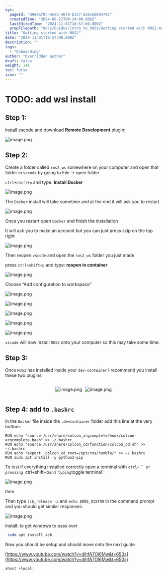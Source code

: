 ```yaml
---
sys:
  pageId: "89e0a78c-4e2b-4070-b327-d28cb0694742"
  createdTime: "2024-08-21T00:24:00.000Z"
  lastEditedTime: "2024-11-01T18:57:00.000Z"
  propFilepath: "docs/Guides/intro_to_ROS2/Getting started with ROS2.md"
title: "Getting started with ROS2"
date: "2024-11-01T18:57:00.000Z"
description: ""
tags:
  - "Onboarding"
author: "Overridden author"
draft: false
weight: 141
toc: false
icon: ""
---
```


# TODO: add wsl install

## Step 1:

[Install vscode](https://code.visualstudio.com/download) and download **Remote Development** plugin:

![image.png](https://prod-files-secure.s3.us-west-2.amazonaws.com/d518164a-d88e-44d1-a4ee-3adb3bd8bce0/efb52993-1881-4a40-b95e-6f020334f022/image.png?X-Amz-Algorithm=AWS4-HMAC-SHA256&X-Amz-Content-Sha256=UNSIGNED-PAYLOAD&X-Amz-Credential=ASIAZI2LB4667MIHHUUT%2F20250406%2Fus-west-2%2Fs3%2Faws4_request&X-Amz-Date=20250406T070726Z&X-Amz-Expires=3600&X-Amz-Security-Token=IQoJb3JpZ2luX2VjEMf%2F%2F%2F%2F%2F%2F%2F%2F%2F%2FwEaCXVzLXdlc3QtMiJIMEYCIQDaF%2BJeEbfkN1KUUADkXa5EgwiMnR%2ByDWfMBbyvArijHwIhAO6qd36XtSnX7C82yGU9ypkgXbwmyNe7HPRUOKBiuvywKv8DCEAQABoMNjM3NDIzMTgzODA1IgzsWt1r0t3uEdTknjwq3APaX8ZQ4jYbrrkOh%2Fg%2F4URIkgq%2F1Wl4AQc4Yh6uFKmU46tq0QPLOh3tiKx8oquEkbsvROOaFHKFXugnixqNw0Pckefjiw9OHQI71gYXaW5w4O5tX4WDKXcXjBTAD2iYpkbm5ccvwNx6NeYNzhS2745AVo9DC97%2FJSERe67woBqtgIHJv4QTtrb4MsQYbm0K2ImOQsPBPXDPCoqOSnIUyEqpbZHOBKSr%2B%2FExH2%2BUP0PMEvmvTaBRY5Oiw9TBuCFKnnDcTDeYcYQSuXMNA8ihiEmGBQvyEELM06nosn8xXv3tKAys832xEdX%2BUFSq7QmBHdG5YN%2BRW%2BNmhmM0z5UtVgw1XXb2dgNUtuIErbdbnxb%2FENivV73QkRgosItPnEhOqyvyAs5Y%2BFXNY6WOXGqUI%2Bkkz7Ir1qI5bg7yqJZXmD%2FoJIBFaIm%2BJoqTds0KysJaRnBbKc5sLUrgHPgLyWhCCGMVTTXBi%2B6GYT5UK2OMW2R3vpJoibt86PWgXGDo1yLRswTZprzeqvORluNnHJbtEATxFp7P5%2ByGUs%2FPW%2F06qq91ExzsQAdeXesQQzGx0%2FqObwyvxFgIo%2FuNDzHcNIkglFszQX3cdeawJpHXpX8BVKqJFPE0JfUlUe2bc%2Bve6zDov8i%2FBjqkARHRSralmCLWIK4%2FNKtz2xCuSCgMzJPW5X%2BUgyxcYdLNHdi7OJp7mi%2FIIPS%2BX8MQFJOB8yuc5oHAtuqcYmU3x64hgJEpSWXpcGo9iHsUtablEZagZ81Su8PHkASIjUhq%2BM3z2FzINGjx36RQZELeIZ3jpZ7c6aGZVvMqohy7tRTqjBgo%2Bpi38Ejdh7JwudF%2BLlGfWHqh9qcNnGAlrSzGxe3DiVz2&X-Amz-Signature=4c3cd4db5f59d845079a3ec625243bc9548cfd3068f8f7d06298a5df3af66d68&X-Amz-SignedHeaders=host&x-id=GetObject)

## Step 2:

Create a folder called `ros2_ws` somewhere on your computer and open that folder in `vscode` by going to File → open folder 

`ctrl+shift+p` and type: **Install Docker**

![image.png](https://prod-files-secure.s3.us-west-2.amazonaws.com/d518164a-d88e-44d1-a4ee-3adb3bd8bce0/2269dc0e-1cd5-47ff-bceb-c04ad9b2eab0/image.png?X-Amz-Algorithm=AWS4-HMAC-SHA256&X-Amz-Content-Sha256=UNSIGNED-PAYLOAD&X-Amz-Credential=ASIAZI2LB4667MIHHUUT%2F20250406%2Fus-west-2%2Fs3%2Faws4_request&X-Amz-Date=20250406T070726Z&X-Amz-Expires=3600&X-Amz-Security-Token=IQoJb3JpZ2luX2VjEMf%2F%2F%2F%2F%2F%2F%2F%2F%2F%2FwEaCXVzLXdlc3QtMiJIMEYCIQDaF%2BJeEbfkN1KUUADkXa5EgwiMnR%2ByDWfMBbyvArijHwIhAO6qd36XtSnX7C82yGU9ypkgXbwmyNe7HPRUOKBiuvywKv8DCEAQABoMNjM3NDIzMTgzODA1IgzsWt1r0t3uEdTknjwq3APaX8ZQ4jYbrrkOh%2Fg%2F4URIkgq%2F1Wl4AQc4Yh6uFKmU46tq0QPLOh3tiKx8oquEkbsvROOaFHKFXugnixqNw0Pckefjiw9OHQI71gYXaW5w4O5tX4WDKXcXjBTAD2iYpkbm5ccvwNx6NeYNzhS2745AVo9DC97%2FJSERe67woBqtgIHJv4QTtrb4MsQYbm0K2ImOQsPBPXDPCoqOSnIUyEqpbZHOBKSr%2B%2FExH2%2BUP0PMEvmvTaBRY5Oiw9TBuCFKnnDcTDeYcYQSuXMNA8ihiEmGBQvyEELM06nosn8xXv3tKAys832xEdX%2BUFSq7QmBHdG5YN%2BRW%2BNmhmM0z5UtVgw1XXb2dgNUtuIErbdbnxb%2FENivV73QkRgosItPnEhOqyvyAs5Y%2BFXNY6WOXGqUI%2Bkkz7Ir1qI5bg7yqJZXmD%2FoJIBFaIm%2BJoqTds0KysJaRnBbKc5sLUrgHPgLyWhCCGMVTTXBi%2B6GYT5UK2OMW2R3vpJoibt86PWgXGDo1yLRswTZprzeqvORluNnHJbtEATxFp7P5%2ByGUs%2FPW%2F06qq91ExzsQAdeXesQQzGx0%2FqObwyvxFgIo%2FuNDzHcNIkglFszQX3cdeawJpHXpX8BVKqJFPE0JfUlUe2bc%2Bve6zDov8i%2FBjqkARHRSralmCLWIK4%2FNKtz2xCuSCgMzJPW5X%2BUgyxcYdLNHdi7OJp7mi%2FIIPS%2BX8MQFJOB8yuc5oHAtuqcYmU3x64hgJEpSWXpcGo9iHsUtablEZagZ81Su8PHkASIjUhq%2BM3z2FzINGjx36RQZELeIZ3jpZ7c6aGZVvMqohy7tRTqjBgo%2Bpi38Ejdh7JwudF%2BLlGfWHqh9qcNnGAlrSzGxe3DiVz2&X-Amz-Signature=cac52a421d0ebf3ab8d011f688018912020e586136fca730dd3129213919bd65&X-Amz-SignedHeaders=host&x-id=GetObject)

The `Docker` install will take sometime and at the end it will ask you to restart

![image.png](https://prod-files-secure.s3.us-west-2.amazonaws.com/d518164a-d88e-44d1-a4ee-3adb3bd8bce0/ed233f78-be33-4b1f-b89c-9c346c0e961e/image.png?X-Amz-Algorithm=AWS4-HMAC-SHA256&X-Amz-Content-Sha256=UNSIGNED-PAYLOAD&X-Amz-Credential=ASIAZI2LB4667MIHHUUT%2F20250406%2Fus-west-2%2Fs3%2Faws4_request&X-Amz-Date=20250406T070726Z&X-Amz-Expires=3600&X-Amz-Security-Token=IQoJb3JpZ2luX2VjEMf%2F%2F%2F%2F%2F%2F%2F%2F%2F%2FwEaCXVzLXdlc3QtMiJIMEYCIQDaF%2BJeEbfkN1KUUADkXa5EgwiMnR%2ByDWfMBbyvArijHwIhAO6qd36XtSnX7C82yGU9ypkgXbwmyNe7HPRUOKBiuvywKv8DCEAQABoMNjM3NDIzMTgzODA1IgzsWt1r0t3uEdTknjwq3APaX8ZQ4jYbrrkOh%2Fg%2F4URIkgq%2F1Wl4AQc4Yh6uFKmU46tq0QPLOh3tiKx8oquEkbsvROOaFHKFXugnixqNw0Pckefjiw9OHQI71gYXaW5w4O5tX4WDKXcXjBTAD2iYpkbm5ccvwNx6NeYNzhS2745AVo9DC97%2FJSERe67woBqtgIHJv4QTtrb4MsQYbm0K2ImOQsPBPXDPCoqOSnIUyEqpbZHOBKSr%2B%2FExH2%2BUP0PMEvmvTaBRY5Oiw9TBuCFKnnDcTDeYcYQSuXMNA8ihiEmGBQvyEELM06nosn8xXv3tKAys832xEdX%2BUFSq7QmBHdG5YN%2BRW%2BNmhmM0z5UtVgw1XXb2dgNUtuIErbdbnxb%2FENivV73QkRgosItPnEhOqyvyAs5Y%2BFXNY6WOXGqUI%2Bkkz7Ir1qI5bg7yqJZXmD%2FoJIBFaIm%2BJoqTds0KysJaRnBbKc5sLUrgHPgLyWhCCGMVTTXBi%2B6GYT5UK2OMW2R3vpJoibt86PWgXGDo1yLRswTZprzeqvORluNnHJbtEATxFp7P5%2ByGUs%2FPW%2F06qq91ExzsQAdeXesQQzGx0%2FqObwyvxFgIo%2FuNDzHcNIkglFszQX3cdeawJpHXpX8BVKqJFPE0JfUlUe2bc%2Bve6zDov8i%2FBjqkARHRSralmCLWIK4%2FNKtz2xCuSCgMzJPW5X%2BUgyxcYdLNHdi7OJp7mi%2FIIPS%2BX8MQFJOB8yuc5oHAtuqcYmU3x64hgJEpSWXpcGo9iHsUtablEZagZ81Su8PHkASIjUhq%2BM3z2FzINGjx36RQZELeIZ3jpZ7c6aGZVvMqohy7tRTqjBgo%2Bpi38Ejdh7JwudF%2BLlGfWHqh9qcNnGAlrSzGxe3DiVz2&X-Amz-Signature=b76fd999a96c1a363299889326ac4cbea689ff9d14ff870bad259ce4f037d42a&X-Amz-SignedHeaders=host&x-id=GetObject)

Once you restart open `Docker` and finish the installation

It will ask you to make an account but you can just press skip on the top right

![image.png](https://prod-files-secure.s3.us-west-2.amazonaws.com/d518164a-d88e-44d1-a4ee-3adb3bd8bce0/21010ad9-1659-4fd9-9f59-9932a09b2a3d/image.png?X-Amz-Algorithm=AWS4-HMAC-SHA256&X-Amz-Content-Sha256=UNSIGNED-PAYLOAD&X-Amz-Credential=ASIAZI2LB4667MIHHUUT%2F20250406%2Fus-west-2%2Fs3%2Faws4_request&X-Amz-Date=20250406T070726Z&X-Amz-Expires=3600&X-Amz-Security-Token=IQoJb3JpZ2luX2VjEMf%2F%2F%2F%2F%2F%2F%2F%2F%2F%2FwEaCXVzLXdlc3QtMiJIMEYCIQDaF%2BJeEbfkN1KUUADkXa5EgwiMnR%2ByDWfMBbyvArijHwIhAO6qd36XtSnX7C82yGU9ypkgXbwmyNe7HPRUOKBiuvywKv8DCEAQABoMNjM3NDIzMTgzODA1IgzsWt1r0t3uEdTknjwq3APaX8ZQ4jYbrrkOh%2Fg%2F4URIkgq%2F1Wl4AQc4Yh6uFKmU46tq0QPLOh3tiKx8oquEkbsvROOaFHKFXugnixqNw0Pckefjiw9OHQI71gYXaW5w4O5tX4WDKXcXjBTAD2iYpkbm5ccvwNx6NeYNzhS2745AVo9DC97%2FJSERe67woBqtgIHJv4QTtrb4MsQYbm0K2ImOQsPBPXDPCoqOSnIUyEqpbZHOBKSr%2B%2FExH2%2BUP0PMEvmvTaBRY5Oiw9TBuCFKnnDcTDeYcYQSuXMNA8ihiEmGBQvyEELM06nosn8xXv3tKAys832xEdX%2BUFSq7QmBHdG5YN%2BRW%2BNmhmM0z5UtVgw1XXb2dgNUtuIErbdbnxb%2FENivV73QkRgosItPnEhOqyvyAs5Y%2BFXNY6WOXGqUI%2Bkkz7Ir1qI5bg7yqJZXmD%2FoJIBFaIm%2BJoqTds0KysJaRnBbKc5sLUrgHPgLyWhCCGMVTTXBi%2B6GYT5UK2OMW2R3vpJoibt86PWgXGDo1yLRswTZprzeqvORluNnHJbtEATxFp7P5%2ByGUs%2FPW%2F06qq91ExzsQAdeXesQQzGx0%2FqObwyvxFgIo%2FuNDzHcNIkglFszQX3cdeawJpHXpX8BVKqJFPE0JfUlUe2bc%2Bve6zDov8i%2FBjqkARHRSralmCLWIK4%2FNKtz2xCuSCgMzJPW5X%2BUgyxcYdLNHdi7OJp7mi%2FIIPS%2BX8MQFJOB8yuc5oHAtuqcYmU3x64hgJEpSWXpcGo9iHsUtablEZagZ81Su8PHkASIjUhq%2BM3z2FzINGjx36RQZELeIZ3jpZ7c6aGZVvMqohy7tRTqjBgo%2Bpi38Ejdh7JwudF%2BLlGfWHqh9qcNnGAlrSzGxe3DiVz2&X-Amz-Signature=cf7b5a759973fc46bb635c5138f47a7319b8a0644909a9575ffc4a30be0eaac3&X-Amz-SignedHeaders=host&x-id=GetObject)

Then reopen `vscode` and open the `ros2_ws` folder you just made

press `ctrl+shift+p` and type: **reopen in container**

![image.png](https://prod-files-secure.s3.us-west-2.amazonaws.com/d518164a-d88e-44d1-a4ee-3adb3bd8bce0/4e93b8c2-41ad-488c-8095-c74205196118/image.png?X-Amz-Algorithm=AWS4-HMAC-SHA256&X-Amz-Content-Sha256=UNSIGNED-PAYLOAD&X-Amz-Credential=ASIAZI2LB4667MIHHUUT%2F20250406%2Fus-west-2%2Fs3%2Faws4_request&X-Amz-Date=20250406T070726Z&X-Amz-Expires=3600&X-Amz-Security-Token=IQoJb3JpZ2luX2VjEMf%2F%2F%2F%2F%2F%2F%2F%2F%2F%2FwEaCXVzLXdlc3QtMiJIMEYCIQDaF%2BJeEbfkN1KUUADkXa5EgwiMnR%2ByDWfMBbyvArijHwIhAO6qd36XtSnX7C82yGU9ypkgXbwmyNe7HPRUOKBiuvywKv8DCEAQABoMNjM3NDIzMTgzODA1IgzsWt1r0t3uEdTknjwq3APaX8ZQ4jYbrrkOh%2Fg%2F4URIkgq%2F1Wl4AQc4Yh6uFKmU46tq0QPLOh3tiKx8oquEkbsvROOaFHKFXugnixqNw0Pckefjiw9OHQI71gYXaW5w4O5tX4WDKXcXjBTAD2iYpkbm5ccvwNx6NeYNzhS2745AVo9DC97%2FJSERe67woBqtgIHJv4QTtrb4MsQYbm0K2ImOQsPBPXDPCoqOSnIUyEqpbZHOBKSr%2B%2FExH2%2BUP0PMEvmvTaBRY5Oiw9TBuCFKnnDcTDeYcYQSuXMNA8ihiEmGBQvyEELM06nosn8xXv3tKAys832xEdX%2BUFSq7QmBHdG5YN%2BRW%2BNmhmM0z5UtVgw1XXb2dgNUtuIErbdbnxb%2FENivV73QkRgosItPnEhOqyvyAs5Y%2BFXNY6WOXGqUI%2Bkkz7Ir1qI5bg7yqJZXmD%2FoJIBFaIm%2BJoqTds0KysJaRnBbKc5sLUrgHPgLyWhCCGMVTTXBi%2B6GYT5UK2OMW2R3vpJoibt86PWgXGDo1yLRswTZprzeqvORluNnHJbtEATxFp7P5%2ByGUs%2FPW%2F06qq91ExzsQAdeXesQQzGx0%2FqObwyvxFgIo%2FuNDzHcNIkglFszQX3cdeawJpHXpX8BVKqJFPE0JfUlUe2bc%2Bve6zDov8i%2FBjqkARHRSralmCLWIK4%2FNKtz2xCuSCgMzJPW5X%2BUgyxcYdLNHdi7OJp7mi%2FIIPS%2BX8MQFJOB8yuc5oHAtuqcYmU3x64hgJEpSWXpcGo9iHsUtablEZagZ81Su8PHkASIjUhq%2BM3z2FzINGjx36RQZELeIZ3jpZ7c6aGZVvMqohy7tRTqjBgo%2Bpi38Ejdh7JwudF%2BLlGfWHqh9qcNnGAlrSzGxe3DiVz2&X-Amz-Signature=6dc39c31e73064719684c5c5d7b52c8c3bedd584f2d3c6b5ff0418f5f02975e1&X-Amz-SignedHeaders=host&x-id=GetObject)

Choose “Add configuration to workspace”

![image.png](https://prod-files-secure.s3.us-west-2.amazonaws.com/d518164a-d88e-44d1-a4ee-3adb3bd8bce0/9560b282-5060-4989-ba37-97e7b2c22476/image.png?X-Amz-Algorithm=AWS4-HMAC-SHA256&X-Amz-Content-Sha256=UNSIGNED-PAYLOAD&X-Amz-Credential=ASIAZI2LB4667MIHHUUT%2F20250406%2Fus-west-2%2Fs3%2Faws4_request&X-Amz-Date=20250406T070726Z&X-Amz-Expires=3600&X-Amz-Security-Token=IQoJb3JpZ2luX2VjEMf%2F%2F%2F%2F%2F%2F%2F%2F%2F%2FwEaCXVzLXdlc3QtMiJIMEYCIQDaF%2BJeEbfkN1KUUADkXa5EgwiMnR%2ByDWfMBbyvArijHwIhAO6qd36XtSnX7C82yGU9ypkgXbwmyNe7HPRUOKBiuvywKv8DCEAQABoMNjM3NDIzMTgzODA1IgzsWt1r0t3uEdTknjwq3APaX8ZQ4jYbrrkOh%2Fg%2F4URIkgq%2F1Wl4AQc4Yh6uFKmU46tq0QPLOh3tiKx8oquEkbsvROOaFHKFXugnixqNw0Pckefjiw9OHQI71gYXaW5w4O5tX4WDKXcXjBTAD2iYpkbm5ccvwNx6NeYNzhS2745AVo9DC97%2FJSERe67woBqtgIHJv4QTtrb4MsQYbm0K2ImOQsPBPXDPCoqOSnIUyEqpbZHOBKSr%2B%2FExH2%2BUP0PMEvmvTaBRY5Oiw9TBuCFKnnDcTDeYcYQSuXMNA8ihiEmGBQvyEELM06nosn8xXv3tKAys832xEdX%2BUFSq7QmBHdG5YN%2BRW%2BNmhmM0z5UtVgw1XXb2dgNUtuIErbdbnxb%2FENivV73QkRgosItPnEhOqyvyAs5Y%2BFXNY6WOXGqUI%2Bkkz7Ir1qI5bg7yqJZXmD%2FoJIBFaIm%2BJoqTds0KysJaRnBbKc5sLUrgHPgLyWhCCGMVTTXBi%2B6GYT5UK2OMW2R3vpJoibt86PWgXGDo1yLRswTZprzeqvORluNnHJbtEATxFp7P5%2ByGUs%2FPW%2F06qq91ExzsQAdeXesQQzGx0%2FqObwyvxFgIo%2FuNDzHcNIkglFszQX3cdeawJpHXpX8BVKqJFPE0JfUlUe2bc%2Bve6zDov8i%2FBjqkARHRSralmCLWIK4%2FNKtz2xCuSCgMzJPW5X%2BUgyxcYdLNHdi7OJp7mi%2FIIPS%2BX8MQFJOB8yuc5oHAtuqcYmU3x64hgJEpSWXpcGo9iHsUtablEZagZ81Su8PHkASIjUhq%2BM3z2FzINGjx36RQZELeIZ3jpZ7c6aGZVvMqohy7tRTqjBgo%2Bpi38Ejdh7JwudF%2BLlGfWHqh9qcNnGAlrSzGxe3DiVz2&X-Amz-Signature=9343d07ec413f3ce7facaa867f104f699351701603cc1f6555eba45f9417dcf9&X-Amz-SignedHeaders=host&x-id=GetObject)

![image.png](https://prod-files-secure.s3.us-west-2.amazonaws.com/d518164a-d88e-44d1-a4ee-3adb3bd8bce0/2ee63f81-886b-48e8-a553-dc6e5eac99e4/image.png?X-Amz-Algorithm=AWS4-HMAC-SHA256&X-Amz-Content-Sha256=UNSIGNED-PAYLOAD&X-Amz-Credential=ASIAZI2LB4667MIHHUUT%2F20250406%2Fus-west-2%2Fs3%2Faws4_request&X-Amz-Date=20250406T070726Z&X-Amz-Expires=3600&X-Amz-Security-Token=IQoJb3JpZ2luX2VjEMf%2F%2F%2F%2F%2F%2F%2F%2F%2F%2FwEaCXVzLXdlc3QtMiJIMEYCIQDaF%2BJeEbfkN1KUUADkXa5EgwiMnR%2ByDWfMBbyvArijHwIhAO6qd36XtSnX7C82yGU9ypkgXbwmyNe7HPRUOKBiuvywKv8DCEAQABoMNjM3NDIzMTgzODA1IgzsWt1r0t3uEdTknjwq3APaX8ZQ4jYbrrkOh%2Fg%2F4URIkgq%2F1Wl4AQc4Yh6uFKmU46tq0QPLOh3tiKx8oquEkbsvROOaFHKFXugnixqNw0Pckefjiw9OHQI71gYXaW5w4O5tX4WDKXcXjBTAD2iYpkbm5ccvwNx6NeYNzhS2745AVo9DC97%2FJSERe67woBqtgIHJv4QTtrb4MsQYbm0K2ImOQsPBPXDPCoqOSnIUyEqpbZHOBKSr%2B%2FExH2%2BUP0PMEvmvTaBRY5Oiw9TBuCFKnnDcTDeYcYQSuXMNA8ihiEmGBQvyEELM06nosn8xXv3tKAys832xEdX%2BUFSq7QmBHdG5YN%2BRW%2BNmhmM0z5UtVgw1XXb2dgNUtuIErbdbnxb%2FENivV73QkRgosItPnEhOqyvyAs5Y%2BFXNY6WOXGqUI%2Bkkz7Ir1qI5bg7yqJZXmD%2FoJIBFaIm%2BJoqTds0KysJaRnBbKc5sLUrgHPgLyWhCCGMVTTXBi%2B6GYT5UK2OMW2R3vpJoibt86PWgXGDo1yLRswTZprzeqvORluNnHJbtEATxFp7P5%2ByGUs%2FPW%2F06qq91ExzsQAdeXesQQzGx0%2FqObwyvxFgIo%2FuNDzHcNIkglFszQX3cdeawJpHXpX8BVKqJFPE0JfUlUe2bc%2Bve6zDov8i%2FBjqkARHRSralmCLWIK4%2FNKtz2xCuSCgMzJPW5X%2BUgyxcYdLNHdi7OJp7mi%2FIIPS%2BX8MQFJOB8yuc5oHAtuqcYmU3x64hgJEpSWXpcGo9iHsUtablEZagZ81Su8PHkASIjUhq%2BM3z2FzINGjx36RQZELeIZ3jpZ7c6aGZVvMqohy7tRTqjBgo%2Bpi38Ejdh7JwudF%2BLlGfWHqh9qcNnGAlrSzGxe3DiVz2&X-Amz-Signature=1be8d393918f69ab191f45d9736e6d41a4ac50966ff91f315c67ab7def1d70f0&X-Amz-SignedHeaders=host&x-id=GetObject)

![image.png](https://prod-files-secure.s3.us-west-2.amazonaws.com/d518164a-d88e-44d1-a4ee-3adb3bd8bce0/ae1580b2-b048-407e-aed9-b584224a7a04/image.png?X-Amz-Algorithm=AWS4-HMAC-SHA256&X-Amz-Content-Sha256=UNSIGNED-PAYLOAD&X-Amz-Credential=ASIAZI2LB4667MIHHUUT%2F20250406%2Fus-west-2%2Fs3%2Faws4_request&X-Amz-Date=20250406T070726Z&X-Amz-Expires=3600&X-Amz-Security-Token=IQoJb3JpZ2luX2VjEMf%2F%2F%2F%2F%2F%2F%2F%2F%2F%2FwEaCXVzLXdlc3QtMiJIMEYCIQDaF%2BJeEbfkN1KUUADkXa5EgwiMnR%2ByDWfMBbyvArijHwIhAO6qd36XtSnX7C82yGU9ypkgXbwmyNe7HPRUOKBiuvywKv8DCEAQABoMNjM3NDIzMTgzODA1IgzsWt1r0t3uEdTknjwq3APaX8ZQ4jYbrrkOh%2Fg%2F4URIkgq%2F1Wl4AQc4Yh6uFKmU46tq0QPLOh3tiKx8oquEkbsvROOaFHKFXugnixqNw0Pckefjiw9OHQI71gYXaW5w4O5tX4WDKXcXjBTAD2iYpkbm5ccvwNx6NeYNzhS2745AVo9DC97%2FJSERe67woBqtgIHJv4QTtrb4MsQYbm0K2ImOQsPBPXDPCoqOSnIUyEqpbZHOBKSr%2B%2FExH2%2BUP0PMEvmvTaBRY5Oiw9TBuCFKnnDcTDeYcYQSuXMNA8ihiEmGBQvyEELM06nosn8xXv3tKAys832xEdX%2BUFSq7QmBHdG5YN%2BRW%2BNmhmM0z5UtVgw1XXb2dgNUtuIErbdbnxb%2FENivV73QkRgosItPnEhOqyvyAs5Y%2BFXNY6WOXGqUI%2Bkkz7Ir1qI5bg7yqJZXmD%2FoJIBFaIm%2BJoqTds0KysJaRnBbKc5sLUrgHPgLyWhCCGMVTTXBi%2B6GYT5UK2OMW2R3vpJoibt86PWgXGDo1yLRswTZprzeqvORluNnHJbtEATxFp7P5%2ByGUs%2FPW%2F06qq91ExzsQAdeXesQQzGx0%2FqObwyvxFgIo%2FuNDzHcNIkglFszQX3cdeawJpHXpX8BVKqJFPE0JfUlUe2bc%2Bve6zDov8i%2FBjqkARHRSralmCLWIK4%2FNKtz2xCuSCgMzJPW5X%2BUgyxcYdLNHdi7OJp7mi%2FIIPS%2BX8MQFJOB8yuc5oHAtuqcYmU3x64hgJEpSWXpcGo9iHsUtablEZagZ81Su8PHkASIjUhq%2BM3z2FzINGjx36RQZELeIZ3jpZ7c6aGZVvMqohy7tRTqjBgo%2Bpi38Ejdh7JwudF%2BLlGfWHqh9qcNnGAlrSzGxe3DiVz2&X-Amz-Signature=891224ebeb92b55c3eae7959d40ddb680f712c6199d63c2f2fa21acc674170e1&X-Amz-SignedHeaders=host&x-id=GetObject)

![image.png](https://prod-files-secure.s3.us-west-2.amazonaws.com/d518164a-d88e-44d1-a4ee-3adb3bd8bce0/53255b28-f75e-430f-b9e3-c0ac8577e42b/image.png?X-Amz-Algorithm=AWS4-HMAC-SHA256&X-Amz-Content-Sha256=UNSIGNED-PAYLOAD&X-Amz-Credential=ASIAZI2LB4667MIHHUUT%2F20250406%2Fus-west-2%2Fs3%2Faws4_request&X-Amz-Date=20250406T070726Z&X-Amz-Expires=3600&X-Amz-Security-Token=IQoJb3JpZ2luX2VjEMf%2F%2F%2F%2F%2F%2F%2F%2F%2F%2FwEaCXVzLXdlc3QtMiJIMEYCIQDaF%2BJeEbfkN1KUUADkXa5EgwiMnR%2ByDWfMBbyvArijHwIhAO6qd36XtSnX7C82yGU9ypkgXbwmyNe7HPRUOKBiuvywKv8DCEAQABoMNjM3NDIzMTgzODA1IgzsWt1r0t3uEdTknjwq3APaX8ZQ4jYbrrkOh%2Fg%2F4URIkgq%2F1Wl4AQc4Yh6uFKmU46tq0QPLOh3tiKx8oquEkbsvROOaFHKFXugnixqNw0Pckefjiw9OHQI71gYXaW5w4O5tX4WDKXcXjBTAD2iYpkbm5ccvwNx6NeYNzhS2745AVo9DC97%2FJSERe67woBqtgIHJv4QTtrb4MsQYbm0K2ImOQsPBPXDPCoqOSnIUyEqpbZHOBKSr%2B%2FExH2%2BUP0PMEvmvTaBRY5Oiw9TBuCFKnnDcTDeYcYQSuXMNA8ihiEmGBQvyEELM06nosn8xXv3tKAys832xEdX%2BUFSq7QmBHdG5YN%2BRW%2BNmhmM0z5UtVgw1XXb2dgNUtuIErbdbnxb%2FENivV73QkRgosItPnEhOqyvyAs5Y%2BFXNY6WOXGqUI%2Bkkz7Ir1qI5bg7yqJZXmD%2FoJIBFaIm%2BJoqTds0KysJaRnBbKc5sLUrgHPgLyWhCCGMVTTXBi%2B6GYT5UK2OMW2R3vpJoibt86PWgXGDo1yLRswTZprzeqvORluNnHJbtEATxFp7P5%2ByGUs%2FPW%2F06qq91ExzsQAdeXesQQzGx0%2FqObwyvxFgIo%2FuNDzHcNIkglFszQX3cdeawJpHXpX8BVKqJFPE0JfUlUe2bc%2Bve6zDov8i%2FBjqkARHRSralmCLWIK4%2FNKtz2xCuSCgMzJPW5X%2BUgyxcYdLNHdi7OJp7mi%2FIIPS%2BX8MQFJOB8yuc5oHAtuqcYmU3x64hgJEpSWXpcGo9iHsUtablEZagZ81Su8PHkASIjUhq%2BM3z2FzINGjx36RQZELeIZ3jpZ7c6aGZVvMqohy7tRTqjBgo%2Bpi38Ejdh7JwudF%2BLlGfWHqh9qcNnGAlrSzGxe3DiVz2&X-Amz-Signature=c7ce0a0db8523f06a7198210b5ef5472a298167822ad91db7b8c580f774e073d&X-Amz-SignedHeaders=host&x-id=GetObject)

![image.png](https://prod-files-secure.s3.us-west-2.amazonaws.com/d518164a-d88e-44d1-a4ee-3adb3bd8bce0/7c562767-5af9-4ffb-97d1-327bcdf4ee00/image.png?X-Amz-Algorithm=AWS4-HMAC-SHA256&X-Amz-Content-Sha256=UNSIGNED-PAYLOAD&X-Amz-Credential=ASIAZI2LB4667MIHHUUT%2F20250406%2Fus-west-2%2Fs3%2Faws4_request&X-Amz-Date=20250406T070726Z&X-Amz-Expires=3600&X-Amz-Security-Token=IQoJb3JpZ2luX2VjEMf%2F%2F%2F%2F%2F%2F%2F%2F%2F%2FwEaCXVzLXdlc3QtMiJIMEYCIQDaF%2BJeEbfkN1KUUADkXa5EgwiMnR%2ByDWfMBbyvArijHwIhAO6qd36XtSnX7C82yGU9ypkgXbwmyNe7HPRUOKBiuvywKv8DCEAQABoMNjM3NDIzMTgzODA1IgzsWt1r0t3uEdTknjwq3APaX8ZQ4jYbrrkOh%2Fg%2F4URIkgq%2F1Wl4AQc4Yh6uFKmU46tq0QPLOh3tiKx8oquEkbsvROOaFHKFXugnixqNw0Pckefjiw9OHQI71gYXaW5w4O5tX4WDKXcXjBTAD2iYpkbm5ccvwNx6NeYNzhS2745AVo9DC97%2FJSERe67woBqtgIHJv4QTtrb4MsQYbm0K2ImOQsPBPXDPCoqOSnIUyEqpbZHOBKSr%2B%2FExH2%2BUP0PMEvmvTaBRY5Oiw9TBuCFKnnDcTDeYcYQSuXMNA8ihiEmGBQvyEELM06nosn8xXv3tKAys832xEdX%2BUFSq7QmBHdG5YN%2BRW%2BNmhmM0z5UtVgw1XXb2dgNUtuIErbdbnxb%2FENivV73QkRgosItPnEhOqyvyAs5Y%2BFXNY6WOXGqUI%2Bkkz7Ir1qI5bg7yqJZXmD%2FoJIBFaIm%2BJoqTds0KysJaRnBbKc5sLUrgHPgLyWhCCGMVTTXBi%2B6GYT5UK2OMW2R3vpJoibt86PWgXGDo1yLRswTZprzeqvORluNnHJbtEATxFp7P5%2ByGUs%2FPW%2F06qq91ExzsQAdeXesQQzGx0%2FqObwyvxFgIo%2FuNDzHcNIkglFszQX3cdeawJpHXpX8BVKqJFPE0JfUlUe2bc%2Bve6zDov8i%2FBjqkARHRSralmCLWIK4%2FNKtz2xCuSCgMzJPW5X%2BUgyxcYdLNHdi7OJp7mi%2FIIPS%2BX8MQFJOB8yuc5oHAtuqcYmU3x64hgJEpSWXpcGo9iHsUtablEZagZ81Su8PHkASIjUhq%2BM3z2FzINGjx36RQZELeIZ3jpZ7c6aGZVvMqohy7tRTqjBgo%2Bpi38Ejdh7JwudF%2BLlGfWHqh9qcNnGAlrSzGxe3DiVz2&X-Amz-Signature=fc562c3d76bdd71a6aa4276dab3d9d41307a5b4f05012f3e3212824b97e895c1&X-Amz-SignedHeaders=host&x-id=GetObject)

`vscode` will now install `ROS2` onto your computer so this may take some time.

## Step 3:

Once `ROS2` has installed inside your `dev-container` I recommend you install these two plugins:

<div style="display: flex;flex-direction: row; column-gap:10px; max-width: 630px;justify-content: center;">
<div>

![image.png](https://prod-files-secure.s3.us-west-2.amazonaws.com/d518164a-d88e-44d1-a4ee-3adb3bd8bce0/3fc3d550-5a54-4ba1-ba6b-faa01cdb7369/image.png?X-Amz-Algorithm=AWS4-HMAC-SHA256&X-Amz-Content-Sha256=UNSIGNED-PAYLOAD&X-Amz-Credential=ASIAZI2LB466SBNGF2RW%2F20250406%2Fus-west-2%2Fs3%2Faws4_request&X-Amz-Date=20250406T070728Z&X-Amz-Expires=3600&X-Amz-Security-Token=IQoJb3JpZ2luX2VjEMf%2F%2F%2F%2F%2F%2F%2F%2F%2F%2FwEaCXVzLXdlc3QtMiJGMEQCIAy0SdZah0BF%2FtLBRBSvmZy4YF1p6UN%2BP4W6R4B%2F2dT0AiBWJ0Muus9OOKqoRjkPCgj846Pkk6aH0MCAl%2F%2Fm5OBOyir%2FAwhAEAAaDDYzNzQyMzE4MzgwNSIMqyMJHdb%2BA7%2F6JDA8KtwDvUW9yB0Qao2uwnhqtPcB1udKhMi2fcznb4TnTRShyYKVZezqGOEQyybiI4QwM%2BNARj%2FSRluD1YDfEJBsiXo3IAtuTGjoc0PD3SNcnbJn2sJk1CYrvHv%2Fsd7dyeI9oCY8a6sjJa1D9e%2B7YFqLK4ez6FP%2BISLrLXArJM33HlK9twS3ooJ1w%2FLWOSZQJkZuMys7z%2FNzLl8QRvZMtVUy55La1obfw6HYtWgTqKVy0k3K9wkJtEtQrlaSRJl3pdav0fcWmzP0XP4lFvj13WkRvj5AeBtLqWve7GY7thPFl35PDLVLtzs%2F91rfci2ACWDGkAAqBCY4EKOgK4qXosh%2FL50IV1LbLGkf6SXwFdK%2FrlyYp2rd2SBwIdGYulr6nZF59cr03VDXi2EgjAcpJJJRRDBAjowcqDoHmxPBBuGGsJGZsXLzxjLw8LAsaH8qiJEZWVb9x3yMVfijv2PgHKtpDpOsWd91KyWV8ZAHlIN%2BvQm1lXL0fntl0OE24CByt2LyRGJi9mhuwZ4damSGfbZN4TC3n%2FDSI89%2Fn6br51LPjNFPEdJrL80uYW0ygRMy7w2igqw%2FUnHMlGNZHouBEmnRr90c5LPpL4welL1nzC%2B1EJqLZPR1Mie%2BNYybJhtzGlEw%2Fr%2FIvwY6pgF%2FoSfIuE3RXFLZOJ74kPo9oFXMHcGEs1xMePTVm9PpxDSPeHzHeR6WyHtwTHE6KKnZR4in4a9%2B1l%2FQNJQB6vN9WCh2yK%2BimiykSci3azzaWza0uoOd3A5oTvV3E539FKG11LpI%2FQVYeCFO%2F%2FO4xsk0Uw%2FYQPtEuPqJbkYsC0D%2BiMdO%2FlGwgm9z%2BEW9%2F4LickdPqUpf%2B%2F3kEN6OZMCKEP6ULW3v%2FTcp&X-Amz-Signature=7d9862879265a87acf0e987c5af7a3cfb85f5bc57fc1b18bf8142f4eba06586f&X-Amz-SignedHeaders=host&x-id=GetObject)

</div>
<div>

![image.png](https://prod-files-secure.s3.us-west-2.amazonaws.com/d518164a-d88e-44d1-a4ee-3adb3bd8bce0/d994cc66-13c2-4093-a5a3-f84cf4601a82/image.png?X-Amz-Algorithm=AWS4-HMAC-SHA256&X-Amz-Content-Sha256=UNSIGNED-PAYLOAD&X-Amz-Credential=ASIAZI2LB466S53CXEEE%2F20250406%2Fus-west-2%2Fs3%2Faws4_request&X-Amz-Date=20250406T070728Z&X-Amz-Expires=3600&X-Amz-Security-Token=IQoJb3JpZ2luX2VjEMf%2F%2F%2F%2F%2F%2F%2F%2F%2F%2FwEaCXVzLXdlc3QtMiJHMEUCIE8Z544wk6myoMGtMwRc5hy0v5SBP568yX4bfAKVsKKdAiEA1WPit6rY654q%2BWYn36HJoLzM96vxfs5Weom73LeRIMoq%2FwMIQBAAGgw2Mzc0MjMxODM4MDUiDBDVItqmje0680SKEircA2E0dhxHQ4dfSq7ANTOZ7r72abbweqDL1%2B2Xvit9TchlAN2z8i637J%2BlDWSy7MoFS%2Fh19UJfsFCe48jWn7li14aaQgcts8hImDZQCgLF9Arx70c2lJEyMTiEqW1v7TaAd6boU25LOg2FrPAKsP8Uv1PmKfbVCctJ9XnIv60ScD2SHsuzL41iTFeMRH5EzEkhrHk7MvK%2FZyws2mOCr302y7XsX8JTc8P1iR6MIAxx%2BfaLNP0kX1SDdwEsJ3g43fv%2BapPiCQJS7DtrLcBEq4M637qHJAcVh6PY0pS88DagzAcFPNabzsnRpxp4tBIVEzp4WqV86o6eXQJWqLBmtvTCaT2ltzxyqu3WwOqjj7X%2BKqqtU%2BX99dKPDy9RM1zOaTE%2Bo8sC6DFJbnQL7pBc3qoXClCGD%2BtKvrP3jDkXNmY81LkA84oYOGwD6lYTqM%2FiBiiygJiP7WDTOejJhSXXCfKuvqdzfern8abCPDRLtzBqyDZW0vS0iDrXMdxzUrGFQ1FkinZLLE%2BsDvv1TtGVmJw9uNr7PAyBOLCgN32zKF7NXzEX8WP3j4rr1fuTIHSfqo%2BOtHC%2BuT4rw7Qh2QdO5PLHsdRczLfd4OtQ6RQsf7vrSnLL0aP2nCqeqhDtEPtrMNG%2FyL8GOqUBvY7ZlSqZvcET%2B%2BCYXdLJ3QXdfnJFsY9qhGrsb2gLbPMbeTFdZ3Ux3PKzg3gw%2BTL34nzSnDHRO%2BKJXfG7OZn6CodgLXWnzAG6WEWzXN1SGEmkmasNK0uEOz8VB9W%2FXpAh5crEIw%2Fn93xI9d28qmnQe5C%2FN0GjN6hQte9kCYMUJAfwXg5oaYClxplp%2F5SlWfAeGPN2uwkcpVbEpLhNZ%2BzcvCYhC%2F1t&X-Amz-Signature=df75ace93542055e59d7b7c14b69df36b16aa7a606ed770c2c1c87e480a5e582&X-Amz-SignedHeaders=host&x-id=GetObject)

</div>
</div>

## Step 4: add to `.bashrc`

In the `Docker` file inside the `.devcontainer` folder add this line at the very bottom: 

```docker
RUN echo "source /usr/share/colcon_argcomplete/hook/colcon-argcomplete.bash" >> ~/.bashrc
RUN echo "source /usr/share/colcon_cd/function/colcon_cd.sh" >> ~/.bashrc
RUN echo "export _colcon_cd_root=/opt/ros/humble/" >> ~/.bashrc
RUN sudo apt install -y python3-pip 
```

To test if everything installed correctly open a terminal with `ctrl+`` or pressing `ctrl+shift+p` and typing `toggle terminal`:

![image.png](https://prod-files-secure.s3.us-west-2.amazonaws.com/d518164a-d88e-44d1-a4ee-3adb3bd8bce0/6a4943d8-b04e-4c02-9a58-775f3384d1a5/image.png?X-Amz-Algorithm=AWS4-HMAC-SHA256&X-Amz-Content-Sha256=UNSIGNED-PAYLOAD&X-Amz-Credential=ASIAZI2LB4667MIHHUUT%2F20250406%2Fus-west-2%2Fs3%2Faws4_request&X-Amz-Date=20250406T070726Z&X-Amz-Expires=3600&X-Amz-Security-Token=IQoJb3JpZ2luX2VjEMf%2F%2F%2F%2F%2F%2F%2F%2F%2F%2FwEaCXVzLXdlc3QtMiJIMEYCIQDaF%2BJeEbfkN1KUUADkXa5EgwiMnR%2ByDWfMBbyvArijHwIhAO6qd36XtSnX7C82yGU9ypkgXbwmyNe7HPRUOKBiuvywKv8DCEAQABoMNjM3NDIzMTgzODA1IgzsWt1r0t3uEdTknjwq3APaX8ZQ4jYbrrkOh%2Fg%2F4URIkgq%2F1Wl4AQc4Yh6uFKmU46tq0QPLOh3tiKx8oquEkbsvROOaFHKFXugnixqNw0Pckefjiw9OHQI71gYXaW5w4O5tX4WDKXcXjBTAD2iYpkbm5ccvwNx6NeYNzhS2745AVo9DC97%2FJSERe67woBqtgIHJv4QTtrb4MsQYbm0K2ImOQsPBPXDPCoqOSnIUyEqpbZHOBKSr%2B%2FExH2%2BUP0PMEvmvTaBRY5Oiw9TBuCFKnnDcTDeYcYQSuXMNA8ihiEmGBQvyEELM06nosn8xXv3tKAys832xEdX%2BUFSq7QmBHdG5YN%2BRW%2BNmhmM0z5UtVgw1XXb2dgNUtuIErbdbnxb%2FENivV73QkRgosItPnEhOqyvyAs5Y%2BFXNY6WOXGqUI%2Bkkz7Ir1qI5bg7yqJZXmD%2FoJIBFaIm%2BJoqTds0KysJaRnBbKc5sLUrgHPgLyWhCCGMVTTXBi%2B6GYT5UK2OMW2R3vpJoibt86PWgXGDo1yLRswTZprzeqvORluNnHJbtEATxFp7P5%2ByGUs%2FPW%2F06qq91ExzsQAdeXesQQzGx0%2FqObwyvxFgIo%2FuNDzHcNIkglFszQX3cdeawJpHXpX8BVKqJFPE0JfUlUe2bc%2Bve6zDov8i%2FBjqkARHRSralmCLWIK4%2FNKtz2xCuSCgMzJPW5X%2BUgyxcYdLNHdi7OJp7mi%2FIIPS%2BX8MQFJOB8yuc5oHAtuqcYmU3x64hgJEpSWXpcGo9iHsUtablEZagZ81Su8PHkASIjUhq%2BM3z2FzINGjx36RQZELeIZ3jpZ7c6aGZVvMqohy7tRTqjBgo%2Bpi38Ejdh7JwudF%2BLlGfWHqh9qcNnGAlrSzGxe3DiVz2&X-Amz-Signature=ccb0aa471ae03905c6c6405f36eea28473b582314c4f7dab70298b3433e548e5&X-Amz-SignedHeaders=host&x-id=GetObject)

then 

Then type `lsb_release -a` and `echo $ROS_DISTRO` in the command prompt and you should get similar responses:

![image.png](https://prod-files-secure.s3.us-west-2.amazonaws.com/d518164a-d88e-44d1-a4ee-3adb3bd8bce0/3e635dec-a805-4e85-8b9e-d000e5b71a4e/image.png?X-Amz-Algorithm=AWS4-HMAC-SHA256&X-Amz-Content-Sha256=UNSIGNED-PAYLOAD&X-Amz-Credential=ASIAZI2LB4667MIHHUUT%2F20250406%2Fus-west-2%2Fs3%2Faws4_request&X-Amz-Date=20250406T070726Z&X-Amz-Expires=3600&X-Amz-Security-Token=IQoJb3JpZ2luX2VjEMf%2F%2F%2F%2F%2F%2F%2F%2F%2F%2FwEaCXVzLXdlc3QtMiJIMEYCIQDaF%2BJeEbfkN1KUUADkXa5EgwiMnR%2ByDWfMBbyvArijHwIhAO6qd36XtSnX7C82yGU9ypkgXbwmyNe7HPRUOKBiuvywKv8DCEAQABoMNjM3NDIzMTgzODA1IgzsWt1r0t3uEdTknjwq3APaX8ZQ4jYbrrkOh%2Fg%2F4URIkgq%2F1Wl4AQc4Yh6uFKmU46tq0QPLOh3tiKx8oquEkbsvROOaFHKFXugnixqNw0Pckefjiw9OHQI71gYXaW5w4O5tX4WDKXcXjBTAD2iYpkbm5ccvwNx6NeYNzhS2745AVo9DC97%2FJSERe67woBqtgIHJv4QTtrb4MsQYbm0K2ImOQsPBPXDPCoqOSnIUyEqpbZHOBKSr%2B%2FExH2%2BUP0PMEvmvTaBRY5Oiw9TBuCFKnnDcTDeYcYQSuXMNA8ihiEmGBQvyEELM06nosn8xXv3tKAys832xEdX%2BUFSq7QmBHdG5YN%2BRW%2BNmhmM0z5UtVgw1XXb2dgNUtuIErbdbnxb%2FENivV73QkRgosItPnEhOqyvyAs5Y%2BFXNY6WOXGqUI%2Bkkz7Ir1qI5bg7yqJZXmD%2FoJIBFaIm%2BJoqTds0KysJaRnBbKc5sLUrgHPgLyWhCCGMVTTXBi%2B6GYT5UK2OMW2R3vpJoibt86PWgXGDo1yLRswTZprzeqvORluNnHJbtEATxFp7P5%2ByGUs%2FPW%2F06qq91ExzsQAdeXesQQzGx0%2FqObwyvxFgIo%2FuNDzHcNIkglFszQX3cdeawJpHXpX8BVKqJFPE0JfUlUe2bc%2Bve6zDov8i%2FBjqkARHRSralmCLWIK4%2FNKtz2xCuSCgMzJPW5X%2BUgyxcYdLNHdi7OJp7mi%2FIIPS%2BX8MQFJOB8yuc5oHAtuqcYmU3x64hgJEpSWXpcGo9iHsUtablEZagZ81Su8PHkASIjUhq%2BM3z2FzINGjx36RQZELeIZ3jpZ7c6aGZVvMqohy7tRTqjBgo%2Bpi38Ejdh7JwudF%2BLlGfWHqh9qcNnGAlrSzGxe3DiVz2&X-Amz-Signature=32bf23305a9e6d060f787ba27a6b16accbfe83bae8db57564886f25b5fb234b8&X-Amz-SignedHeaders=host&x-id=GetObject)

Install:  to get windows to pass over

```bash
 sudo apt install xcb
```

Now you should be setup and should move onto the next guide 

[https://www.youtube.com/watch?v=dihfA7Ol6Mw&t=650s](https://www.youtube.com/watch?v=dihfA7Ol6Mw&t=650s)

```python
xhost +local:
```
